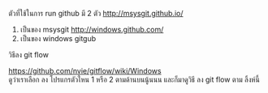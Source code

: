 ﻿ตัวที่ใช้ในการ run github มี  2 ตัว
http://msysgit.github.io/
1. เป็นของ msysgit
http://windows.github.com/
2. เป็นของ windows gitgub

วิธีลง git flow 

https://github.com/nvie/gitflow/wiki/Windows  
ดูว่าเราเลือก ลง โปรแกรตัวใหน 1 หรือ 2 ตามด้านบนนู้นนน และก็มาดูวิธี ลง git flow ตาม ลิ้งห์นี้